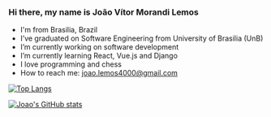 ### Hi there, my name is João Vítor Morandi Lemos

- I'm from Brasilia, Brazil
- I’ve graduated on Software Engineering from University of Brasilia (UnB)
- I’m currently working on software development
- I’m currently learning React, Vue.js and Django
- I love programming and chess
- How to reach me: joao.lemos4000@gmail.com

[![Top Langs](https://github-readme-stats.vercel.app/api/top-langs/?username=joaovitorml&layout=compact)](https://github.com/joaovitorml/github-readme-stats)

[![Joao's GitHub stats](https://github-readme-stats.vercel.app/api?username=joaovitorml)](https://github.com/joaovitorml/github-readme-stats)
